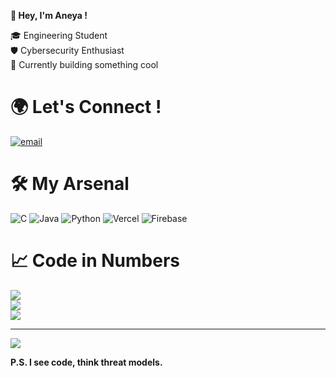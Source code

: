 **👾 Hey, I'm Aneya !<br/>**

🎓 Engineering Student<br/>
🛡️ Cybersecurity Enthusiast<br/>
🚧 Currently building something cool


# 🌍 Let's Connect !
[![email](https://img.shields.io/badge/Email-D14836?logo=gmail&logoColor=white)](mailto:aneyajuliealin@gmail.com) 

# 🛠️ My Arsenal
![C](https://img.shields.io/badge/c-%2300599C.svg?style=for-the-badge&logo=c&logoColor=white) ![Java](https://img.shields.io/badge/java-%23ED8B00.svg?style=for-the-badge&logo=openjdk&logoColor=white) ![Python](https://img.shields.io/badge/python-3670A0?style=for-the-badge&logo=python&logoColor=ffdd54) ![Vercel](https://img.shields.io/badge/vercel-%23000000.svg?style=for-the-badge&logo=vercel&logoColor=white) ![Firebase](https://img.shields.io/badge/firebase-%23039BE5.svg?style=for-the-badge&logo=firebase)
# 📈 Code in Numbers
![](https://github-readme-stats.vercel.app/api?username=aneya-alin&theme=algolia&hide_border=false&include_all_commits=true&count_private=false)<br/>
![](https://nirzak-streak-stats.vercel.app/?user=aneya-alin&theme=algolia&hide_border=false)<br/>
![](https://github-readme-stats.vercel.app/api/top-langs/?username=aneya-alin&theme=algolia&hide_border=false&include_all_commits=true&count_private=false&layout=compact)

---
[![](https://visitcount.itsvg.in/api?id=aneya-alin&icon=2&color=3)](https://visitcount.itsvg.in)

**P.S. I see code, think threat models.<br/>**

